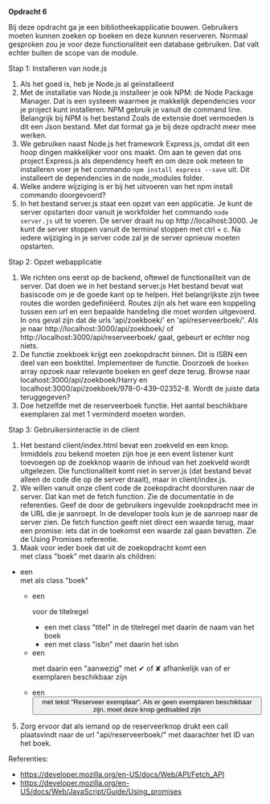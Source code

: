 **Opdracht 6**

Bij deze opdracht ga je een bibliotheekapplicatie bouwen. Gebruikers moeten kunnen zoeken op boeken en deze kunnen reserveren. Normaal gesproken zou je voor deze functionaliteit een database gebruiken.
Dat valt echter buiten de scope van de module.

Stap 1: Installeren van node.js
1. Als het goed is, heb je Node.js al geïnstalleerd
2. Met de installatie van Node.js installeer je ook NPM: de Node Package Manager. Dat is een systeem waarmee je makkelijk dependencies voor je project kunt installeren. NPM gebruik je vanuit de command line. Belangrijk bij NPM is het bestand Zoals de extensie doet vermoeden is dit een Json bestand. Met dat format ga je bij deze opdracht meer mee werken.
3. We gebruiken naast Node.js het framework Express.js, omdat dit een hoop dingen makkelijker voor ons maakt. Om aan te geven dat ons project Express.js als dependency heeft en om deze ook meteen te installeren voer je het commando `npm install express --save` uit. Dit installeert de dependencies in de node_modules folder.
4. Welke andere wijziging is er bij het uitvoeren van het npm install commando doorgevoerd?
5. In het bestand server.js staat een opzet van een applicatie. Je kunt de server opstarten door vanuit je workfolder het commando `node server.js` uit te voeren. De server draait nu op http://localhost:3000. Je kunt de server stoppen vanuit de terminal stoppen met ctrl + c. Na iedere wijziging in je server code zal je de server opnieuw moeten opstarten.

Stap 2: Opzet webapplicatie
1. We richten ons eerst op de backend, oftewel de functionaliteit van de server. Dat doen we in het bestand server.js Het bestand bevat wat basiscode om je de goede kant op te helpen. Het belangrijkste zijn twee routes die worden gedefiniëerd. Routes zijn als het ware een koppeling tussen een url en een bepaalde handeling die moet worden uitgevoerd.
In ons geval zijn dat de urls 'api/zoekboek/' en 'api/reserveerboek/'. Als je naar http://localhost:3000/api/zoekboek/ of http://localhost:3000/api/reserveerboek/ gaat, gebeurt er echter nog niets.
2. De functie zoekboek krijgt een zoekopdracht binnen. Dit is ISBN een deel van een boektitel. Implementeer de functie. Doorzoek de `boeken` array opzoek naar relevante boeken en geef deze terug. Browse naar locahost:3000/api/zoekboek/Harry en localhost:3000/api/zoekboek/978-0-439-02352-8. Wordt de juiste data teruggegeven?
3. Doe hetzelfde met de reserveerboek functie. Het aantal beschikbare exemplaren zal met 1 verminderd moeten worden.

Stap 3: Gebruikersinteractie in de client
1. Het bestand client/index.html bevat een zoekveld en een knop. Inmiddels zou bekend moeten zijn hoe je een event listener kunt toevoegen op de zoekknop waarin de inhoud van het zoekveld wordt uitgelezen. Die functionaliteit komt niet in server.js (dat bestand bevat alleen de code die op de server draait), maar in client/index.js.
2. We willen vanuit onze client code de zoekopdracht doorsturen naar de server. Dat kan met de fetch function. Zie de documentatie in de referenties. Geef de door de gebruikers ingevulde zoekopdracht mee in de URL die je aanroept. In de developer tools kun je de aanroep naar de server zien. De fetch function geeft niet direct een waarde terug, maar een promise: iets dat in de toekomst een waarde zal gaan bevatten. 
Zie de Using Promises referentie.
4. Maak voor ieder boek dat uit de zoekopdracht komt een <div> met class "boek" met daarin als children:
 * een <div> met als class "boek"
    * een <p> voor de titelregel
        * een <span> met class "titel" in de titelregel met daarin de naam van het boek
        * een <span> met class "isbn" met daarin het isbn
    * een <p> met daarin een "aanwezig" met ✔ of ✘ afhankelijk van of er exemplaren beschikbaar zijn
    * een <button> met tekst "Reserveer exemplaar". Als er geen exemplaren beschikbaar zijn, moet deze knop gedisabled zijn
5. Zorg ervoor dat als iemand op de reserveerknop drukt een call plaatsvindt naar de url "api/reserveerboek/" met daarachter 
het ID van het boek.

Referenties:
* https://developer.mozilla.org/en-US/docs/Web/API/Fetch_API
* https://developer.mozilla.org/en-US/docs/Web/JavaScript/Guide/Using_promises